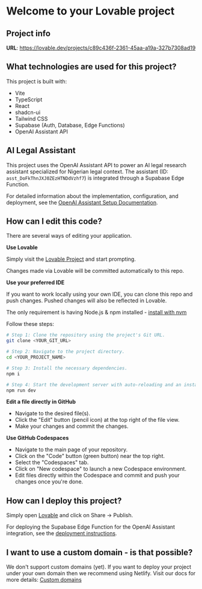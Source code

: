 # Welcome to your Lovable project

## Project info

**URL**: https://lovable.dev/projects/c89c436f-2361-45aa-a19a-327b7308ad19

## What technologies are used for this project?

This project is built with:

- Vite
- TypeScript
- React
- shadcn-ui
- Tailwind CSS
- Supabase (Auth, Database, Edge Functions)
- OpenAI Assistant API

## AI Legal Assistant

This project uses the OpenAI Assistant API to power an AI legal research assistant specialized for Nigerian legal context. The assistant (ID: `asst_DoFkThnJXJ0ZEzHTNDdVzhf7`) is integrated through a Supabase Edge Function.

For detailed information about the implementation, configuration, and deployment, see the [OpenAI Assistant Setup Documentation](./OPENAI_ASSISTANT_SETUP.md).

## How can I edit this code?

There are several ways of editing your application.

**Use Lovable**

Simply visit the [Lovable Project](https://lovable.dev/projects/c89c436f-2361-45aa-a19a-327b7308ad19) and start prompting.

Changes made via Lovable will be committed automatically to this repo.

**Use your preferred IDE**

If you want to work locally using your own IDE, you can clone this repo and push changes. Pushed changes will also be reflected in Lovable.

The only requirement is having Node.js & npm installed - [install with nvm](https://github.com/nvm-sh/nvm#installing-and-updating)

Follow these steps:

```sh
# Step 1: Clone the repository using the project's Git URL.
git clone <YOUR_GIT_URL>

# Step 2: Navigate to the project directory.
cd <YOUR_PROJECT_NAME>

# Step 3: Install the necessary dependencies.
npm i

# Step 4: Start the development server with auto-reloading and an instant preview.
npm run dev
```

**Edit a file directly in GitHub**

- Navigate to the desired file(s).
- Click the "Edit" button (pencil icon) at the top right of the file view.
- Make your changes and commit the changes.

**Use GitHub Codespaces**

- Navigate to the main page of your repository.
- Click on the "Code" button (green button) near the top right.
- Select the "Codespaces" tab.
- Click on "New codespace" to launch a new Codespace environment.
- Edit files directly within the Codespace and commit and push your changes once you're done.

## How can I deploy this project?

Simply open [Lovable](https://lovable.dev/projects/c89c436f-2361-45aa-a19a-327b7308ad19) and click on Share -> Publish.

For deploying the Supabase Edge Function for the OpenAI Assistant integration, see the [deployment instructions](./OPENAI_ASSISTANT_SETUP.md#deployment-instructions).

## I want to use a custom domain - is that possible?

We don't support custom domains (yet). If you want to deploy your project under your own domain then we recommend using Netlify. Visit our docs for more details: [Custom domains](https://docs.lovable.dev/tips-tricks/custom-domain/)
